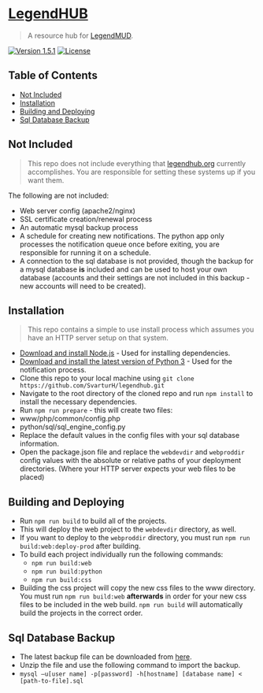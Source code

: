 # [LegendHUB](https://www.legendhub.org)
> A resource hub for [LegendMUD](www.legendmud.org).

[![Version 1.5.1](http://img.shields.io/badge/version-1.5.1-brightgreen.svg?style=flat-square)](https://www.legendhub.org) [![License](http://img.shields.io/:license-mit-blue.svg?style=flat-square)](http://badges.mit-license.org)

## Table of Contents
- [Not Included](#not-included)
- [Installation](#installation)
- [Building and Deploying](#building-and-deploying)
- [Sql Database Backup](#sql-database-backup)

## Not Included
> This repo does not include everything that [legendhub.org](https://www.legendhub.org) currently accomplishes. You are responsible for setting these systems up if you want them.

The following are not included:
- Web server config (apache2/nginx)
- SSL certificate creation/renewal process
- An automatic mysql backup process
- A schedule for creating new notifications. The python app only processes the notification queue once before exiting, you are responsible for running it on a schedule.
- A connection to the sql database is not provided, though the backup for a mysql database **is** included and can be used to host your own database (accounts and their settings are not included in this backup - new accounts will need to be created).

## Installation
> This repo contains a simple to use install process which assumes you have an HTTP server setup on that system.

- [Download and install Node.js](https://nodejs.org/en/download/) - Used for installing dependencies.
- [Download and install the latest version of Python 3](https://www.python.org/downloads/) - Used for the notification process.
- Clone this repo to your local machine using `git clone https://github.com/SvarturH/legendhub.git`
- Navigate to the root directory of the cloned repo and run `npm install` to install the necessary dependencies.
- Run `npm run prepare` - this will create two files:
- www/php/common/config.php
- python/sql/sql_engine_config.py
- Replace the default values in the config files with your sql database information.
- Open the package.json file and replace the `webdevdir` and `webproddir` config values with the absolute or relative paths of your deployment directories. (Where your HTTP server expects your web files to be placed)

## Building and Deploying
- Run `npm run build` to build all of the projects.
- This will deploy the web project to the `webdevdir` directory, as well.
- If you want to deploy to the `webproddir` directory, you must run `npm run build:web:deploy-prod` after building.
- To build each project individually run the following commands:
    - `npm run build:web`
    - `npm run build:python`
    - `npm run build:css`
- Building the css project will copy the new css files to the www directory. You must run `npm run build:web` **afterwards** in order for your new css files to be included in the web build. `npm run build` will automatically build the projects in the correct order.

## Sql Database Backup
- The latest backup file can be downloaded from [here](https://drive.google.com/open?id=17RJ2vnmmH4G4-DWjlvEBYX-UI8I5RgC5).
- Unzip the file and use the following command to import the backup.
- `mysql –u[user name] -p[password] -h[hostname] [database name] < [path-to-file].sql`
